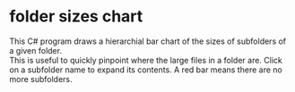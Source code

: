 # folder sizes chart
This C# program draws a hierarchial bar chart of the sizes of subfolders of a given folder.  
This is useful to quickly pinpoint where the large files in a folder are. Click on a subfolder name to expand its contents. A red bar means there are no more subfolders.